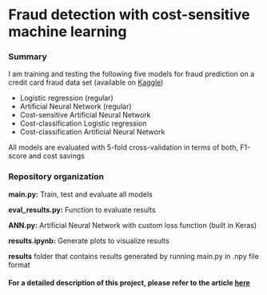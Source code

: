 # Fraud detection with cost-sensitive machine learning

### Summary
I am training and testing the following five models for fraud prediction on a credit card fraud data set (available on 
[Kaggle](https://www.kaggle.com/sion1116/credit-card-fraud-detection/data))
 - Logistic regression (regular)
 - Artificial Neural Network (regular)
 - Cost-sensitive Artificial Neural Network
 - Cost-classification Logistic regression 
 - Cost-classification Artificial Neural Network 
 
All models are evaluated with 5-fold cross-validation in terms of both, F1-score and cost savings

### Repository organization

**main.py:** Train, test and evaluate all models

**eval_results.py:** Function to evaluate results

**ANN.py:** Artificial Neural Network with custom loss function (built in Keras)

**results.ipynb:** Generate plots to visualize results

**results** folder that contains results generated by running main.py in .npy file format



#### For a detailed description of this project, please refer to the article [here](https://towardsdatascience.com/fraud-detection-with-cost-sensitive-machine-learning-24b8760d35d9)
